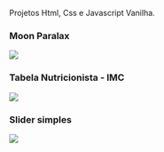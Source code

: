 Projetos Html, Css e Javascript Vanilha.

### Moon Paralax
<img src="./Moon - Paralax/example.gif" >


### Tabela Nutricionista - IMC
<img src="./Nutricionista/example.gif" >


### Slider simples
<img src="./SimpleSlider/example.gif" >